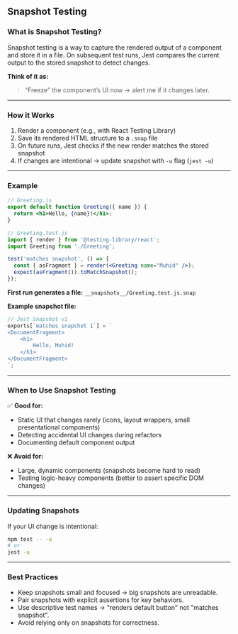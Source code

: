 ## Snapshot Testing

### What is Snapshot Testing?

Snapshot testing is a way to capture the rendered output of a component and store it in a file. On subsequent test runs, Jest compares the current output to the stored snapshot to detect changes.

**Think of it as:**

> “Freeze” the component’s UI now → alert me if it changes later.

---

### How it Works

1. Render a component (e.g., with React Testing Library)
2. Save its rendered HTML structure to a `.snap` file
3. On future runs, Jest checks if the new render matches the stored snapshot
4. If changes are intentional → update snapshot with `-u` flag (`jest -u`)

---

### Example

```jsx
// Greeting.js
export default function Greeting({ name }) {
  return <h1>Hello, {name}!</h1>;
}

// Greeting.test.js
import { render } from '@testing-library/react';
import Greeting from './Greeting';

test('matches snapshot', () => {
  const { asFragment } = render(<Greeting name="Muhid" />);
  expect(asFragment()).toMatchSnapshot();
});
```

**First run generates a file:**
`__snapshots__/Greeting.test.js.snap`

**Example snapshot file:**

```js
// Jest Snapshot v1
exports[`matches snapshot 1`] = `
<DocumentFragment>
	<h1>
		Hello, Muhid!
	</h1>
</DocumentFragment>
`;
```

---

### When to Use Snapshot Testing

✅ **Good for:**

- Static UI that changes rarely (icons, layout wrappers, small presentational components)
- Detecting accidental UI changes during refactors
- Documenting default component output

❌ **Avoid for:**

- Large, dynamic components (snapshots become hard to read)
- Testing logic-heavy components (better to assert specific DOM changes)

---

### Updating Snapshots

If your UI change is intentional:

```bash
npm test -- -u
# or
jest -u
```

---

### Best Practices

- Keep snapshots small and focused → big snapshots are unreadable.
- Pair snapshots with explicit assertions for key behaviors.
- Use descriptive test names → "renders default button" not "matches snapshot".
- Avoid relying only on snapshots for correctness.

